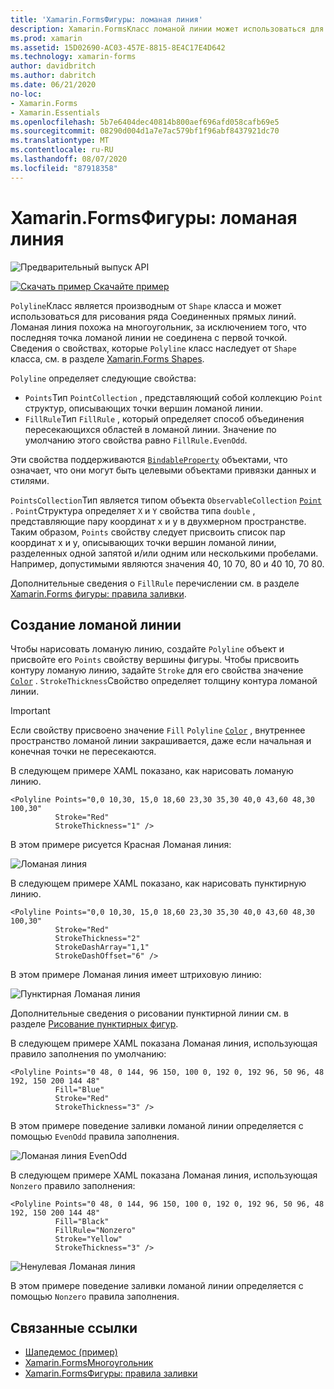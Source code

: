 ```yaml
---
title: 'Xamarin.FormsФигуры: ломаная линия'
description: Xamarin.FormsКласс ломаной линии может использоваться для рисования ряда Соединенных прямых линий.
ms.prod: xamarin
ms.assetid: 15D02690-AC03-457E-8815-8E4C17E4D642
ms.technology: xamarin-forms
author: davidbritch
ms.author: dabritch
ms.date: 06/21/2020
no-loc:
- Xamarin.Forms
- Xamarin.Essentials
ms.openlocfilehash: 5b7e6404dec40814b800aef696afd058cafb69e5
ms.sourcegitcommit: 08290d004d1a7e7ac579bf1f96abf8437921dc70
ms.translationtype: MT
ms.contentlocale: ru-RU
ms.lasthandoff: 08/07/2020
ms.locfileid: "87918358"
---
```

# <a name="no-locxamarinforms-shapes-polyline"></a>Xamarin.FormsФигуры: ломаная линия

![Предварительный выпуск API](~/media/shared/preview.png)

[![Скачать пример](~/media/shared/download.png) Скачайте пример](https://docs.microsoft.com/samples/xamarin/xamarin-forms-samples/userinterface-shapesdemos/)

`Polyline`Класс является производным от `Shape` класса и может использоваться для рисования ряда Соединенных прямых линий. Ломаная линия похожа на многоугольник, за исключением того, что последняя точка ломаной линии не соединена с первой точкой. Сведения о свойствах, которые `Polyline` класс наследует от `Shape` класса, см. в разделе [ Xamarin.Forms Shapes](index.md).

`Polyline` определяет следующие свойства:

- `Points`Тип `PointCollection` , представляющий собой коллекцию `Point` структур, описывающих точки вершин ломаной линии.
- `FillRule`Тип `FillRule` , который определяет способ объединения пересекающихся областей в ломаной линии. Значение по умолчанию этого свойства равно `FillRule.EvenOdd`.

Эти свойства поддерживаются [`BindableProperty`](xref:Xamarin.Forms.BindableProperty) объектами, что означает, что они могут быть целевыми объектами привязки данных и стилями.

`PointsCollection`Тип является типом объекта `ObservableCollection` [`Point`](xref:Xamarin.Forms.Point) . `Point`Структура определяет `X` и `Y` свойства типа `double` , представляющие пару координат x и y в двухмерном пространстве. Таким образом, `Points` свойству следует присвоить список пар координат x и y, описывающих точки вершин ломаной линии, разделенных одной запятой и/или одним или несколькими пробелами. Например, допустимыми являются значения 40, 10 70, 80 и 40 10, 70 80.

Дополнительные сведения о `FillRule` перечислении см. в разделе [ Xamarin.Forms фигуры: правила заливки](fillrules.md).

## <a name="create-a-polyline"></a>Создание ломаной линии

Чтобы нарисовать ломаную линию, создайте `Polyline` объект и присвойте его `Points` свойству вершины фигуры. Чтобы присвоить контуру ломаную линию, задайте `Stroke` для его свойства значение [`Color`](xref:Xamarin.Forms.Color) . `StrokeThickness`Свойство определяет толщину контура ломаной линии.

> [!IMPORTANT]
> Если свойству присвоено значение `Fill` `Polyline` [`Color`](xref:Xamarin.Forms.Color) , внутреннее пространство ломаной линии закрашивается, даже если начальная и конечная точки не пересекаются.

В следующем примере XAML показано, как нарисовать ломаную линию.

```xaml
<Polyline Points="0,0 10,30, 15,0 18,60 23,30 35,30 40,0 43,60 48,30 100,30"
          Stroke="Red"
          StrokeThickness="1" />
```

В этом примере рисуется Красная Ломаная линия:

![Ломаная линия](polyline-images/stroke.png "Ломаная линия")

В следующем примере XAML показано, как нарисовать пунктирную линию.

```xaml
<Polyline Points="0,0 10,30, 15,0 18,60 23,30 35,30 40,0 43,60 48,30 100,30"
          Stroke="Red"
          StrokeThickness="2"
          StrokeDashArray="1,1"
          StrokeDashOffset="6" />
```

В этом примере Ломаная линия имеет штриховую линию:

![Пунктирная Ломаная линия](polyline-images/dashed.png "Пунктирная Ломаная линия")

Дополнительные сведения о рисовании пунктирной линии см. в разделе [Рисование пунктирных фигур](index.md#draw-dashed-shapes).

В следующем примере XAML показана Ломаная линия, использующая правило заполнения по умолчанию:

```xaml
<Polyline Points="0 48, 0 144, 96 150, 100 0, 192 0, 192 96, 50 96, 48 192, 150 200 144 48"
          Fill="Blue"
          Stroke="Red"
          StrokeThickness="3" />
```

В этом примере поведение заливки ломаной линии определяется с помощью `EvenOdd` правила заполнения.

![Ломаная линия EvenOdd](polyline-images/evenodd.png "EvenOdd Полине")

В следующем примере XAML показана Ломаная линия, использующая `Nonzero` правило заполнения:

```xaml
<Polyline Points="0 48, 0 144, 96 150, 100 0, 192 0, 192 96, 50 96, 48 192, 150 200 144 48"
          Fill="Black"
          FillRule="Nonzero"
          Stroke="Yellow"
          StrokeThickness="3" />
```

![Ненулевая Ломаная линия](polyline-images/nonzero.png "Ненулевая Ломаная линия")

В этом примере поведение заливки ломаной линии определяется с помощью `Nonzero` правила заполнения.

## <a name="related-links"></a>Связанные ссылки

- [Шапедемос (пример)](https://docs.microsoft.com/samples/xamarin/xamarin-forms-samples/userinterface-shapesdemos/)
- [Xamarin.FormsМногоугольник](index.md)
- [Xamarin.FormsФигуры: правила заливки](fillrules.md)

